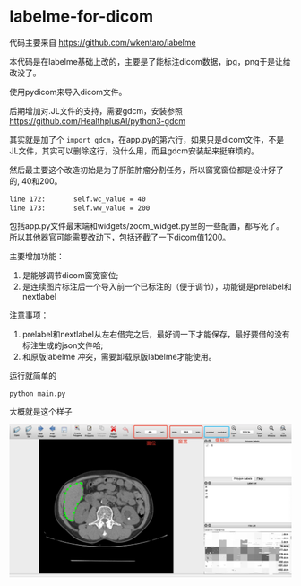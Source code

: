 # labelme-for-dicom
代码主要来自 https://github.com/wkentaro/labelme

本代码是在labelme基础上改的，主要是了能标注dicom数据，jpg，png于是让给改没了。

使用pydicom来导入dicom文件。

后期增加对.JL文件的支持，需要gdcm，安装参照 https://github.com/HealthplusAI/python3-gdcm 

其实就是加了个 ```import gdcm```，在app.py的第六行，如果只是dicom文件，不是JL文件，其实可以删除这行，没什么用，而且gdcm安装起来挺麻烦的。

然后最主要这个改造初始是为了肝脏肿瘤分割任务，所以窗宽窗位都是设计好了的, 40和200。

```
line 172:       self.wc_value = 40
line 173:       self.ww_value = 200
```
包括app.py文件最末端和widgets/zoom_widget.py里的一些配置，都写死了。所以其他器官可能需要改动下，包括还截了一下dicom值1200。

主要增加功能：
1. 是能够调节dicom窗宽窗位;
2. 是连续图片标注后一个导入前一个已标注的（便于调节），功能键是prelabel和nextlabel

注意事项：
1. prelabel和nextlabel从左右借完之后，最好调一下才能保存，最好要借的没有标注生成的json文件哈;
2. 和原版labelme 冲突，需要卸载原版labelme才能使用。

运行就简单的
```
python main.py
```

大概就是这个样子

![image](https://github.com/jiangjiawen/labelme-for-dicom/blob/master/pics/pic.jpg)
